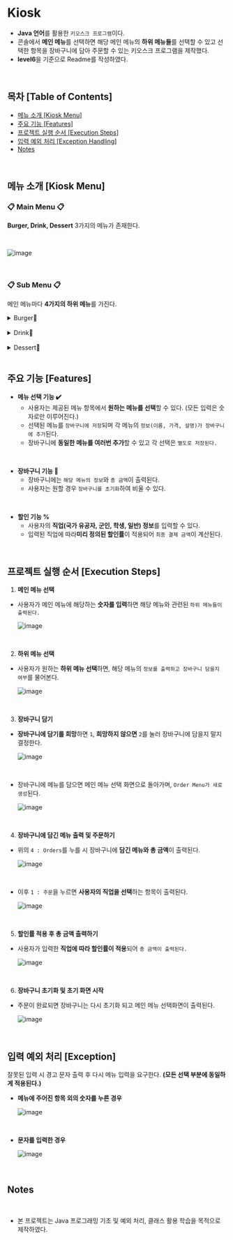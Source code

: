 # Kiosk
- **Java 언어**를 활용한 `키오스크 프로그램`이다. 
- 콘솔에서 **메인 메뉴**를 선택하면 해당 메인 메뉴의 **하위 메뉴들**를 선택할 수 있고 선택한 항목을 장바구니에 담아 주문할 수 있는 키오스크 프로그램을 제작했다. 
- **level6**을 기준으로 Readme를 작성하였다.

<br>

## 목차 [Table of Contents]

- [메뉴 소개 [Kiosk Menu]](#메뉴-소개-kiosk-menu)
- [주요 기능 [Features]](#주요-기능-features)
- [프로젝트 실행 순서 [Execution Steps]](#프로젝트-실행-순서-execution-steps)
- [입력 예외 처리 [Exception Handling]](#입력-예외-처리-exception)
- [Notes](#notes)

<br>

## 메뉴 소개 [Kiosk Menu] 

### 📋 Main Menu 📋 

**Burger, Drink, Dessert** 3가지의 메뉴가 존재한다. 

<br>

![image](https://github.com/user-attachments/assets/adeea48e-1ce4-4b90-98a7-c937d7e9b7c0)

<br>

### 📋 Sub Menu 📋

메인 메뉴마다 **4가지의 하위 메뉴**를 가진다.
<details><summary>Burger🍔
</summary>

<br>

![image](https://github.com/user-attachments/assets/a10d644d-1e3c-4e46-8d72-0191b2fc3a2a)

</details>

<br>

<details><summary>Drink🍹
</summary>

<br>

![image](https://github.com/user-attachments/assets/45363531-14ac-4f82-b069-77f0b5e4107c)

</details>

<br>

<details><summary>Dessert🧁
</summary>

<br>

![image](https://github.com/user-attachments/assets/7a352e7b-9c25-4a33-9762-59cced3322ad)

</details>

<br>

## 주요 기능 [Features]
- **메뉴 선택 기능 ✔️** <br>
  - 사용자는 제공된 메뉴 항목에서 **원하는 메뉴를 선택**할 수 있다. (모든 입력은 숫자로만 이루어진다.)
  - 선택된 메뉴를 `장바구니에 저장`되며 각 메뉴의 `정보(이름, 가격, 설명)가 장바구니에 추가`된다.
  - 장바구니에 **동일한 메뉴를 여러번 추가**할 수 있고 각 선택은 `별도로 저장된다.`
 
<br>

- **장바구니 기능 🛒** <br>
   - 장바구니에는 `해당 메뉴의 정보`와 `총 금액`이 출력된다.
   - 사용자는 원할 경우 `장바구니를 초기화`하여 비울 수 있다.
 
<br>

- **할인 기능 %** <br>
  - 사용자의 **직업(국가 유공자, 군인, 학생, 일반) 정보**를 입력할 수 있다. 
  -  입력된 직업에 따라**미리 정의된 할인률**이 적용되어 `최종 결제 금액`이 계산된다. 


<br>

## 프로젝트 실행 순서 [Execution Steps]
1. **메인 메뉴 선택** <br>

- 사용자가 메인 메뉴에 해당하는 **숫자를 입력**하면 해당 메뉴와 관련된 `하위 메뉴들이 출력된다.`
  
   ![image](https://github.com/user-attachments/assets/3fb0656f-eab5-4689-b449-80473f1d6e0a)

   <br>

2. **하위 메뉴 선택** <br>

- 사용자가 원하는 **하위 메뉴 선택**하면, 해당 메뉴의 `정보를 출력하고 장바구니 담을지 여부`를 물어본다.  

   ![image](https://github.com/user-attachments/assets/7381dafb-9c37-441a-8c82-c0b4cdda3762)


 <br>

3. **장바구니 담기** <br>

- **장바구니에 담기를 희망**하면 `1`, **희망하지 않으면** `2`를 눌러 장바구니에 담을지 말지 결정한다.
  
     ![image](https://github.com/user-attachments/assets/0211219d-13a1-479c-a496-fd2cb9d831ec)


    <br>

 - 장바구니에 메뉴를 담으면 메인 메뉴 선택 화면으로 돌아가며, `Order Menu가 새로 생성`된다.
     
      ![image](https://github.com/user-attachments/assets/cc2d2f00-1f7e-48ab-a630-8bc104b47fc6)

    

<br>

4. **장바구니에 담긴 메뉴 출력 및 주문하기** <br>

 - 위의 `4 : Orders`를 누를 시 장바구니에 **담긴 메뉴와 총 금액**이 출력된다.
     
     ![image](https://github.com/user-attachments/assets/a5f7cd34-69e6-4f45-b2f8-7b1e061bbf16)


    <br>
   
 - 이후 `1 : 주문`을 누르면 **사용자의 직업을 선택**하는 항목이 출력된다.
    
     ![image](https://github.com/user-attachments/assets/b8e15d84-d7a3-4359-bff3-ee232ea0cde4)

 <br>

 5. **할인률 적용 후 총 금액 출력하기** <br>

- 사용자가 입력한 **직업에 따라 할인률이 적용**되어 `총 금액이 출력된다.`
    
     ![image](https://github.com/user-attachments/assets/2fddf7ae-90bd-4ba5-8c94-9a784ad5d585)

<br>

6. **장바구니 초기화 및 초기 화면 시작** <br>

- 주문이 완료되면 장바구니는 다시 초기화 되고 메인 메뉴 선택화면이 출력된다.
    
     ![image](https://github.com/user-attachments/assets/eb2a5595-7a27-4336-a07f-c358ccfeea10)

 

<br>

## 입력 예외 처리 [Exception]
잘못된 입력 시 경고 문자 출력 후 다시 메뉴 입력을 요구한다. **(모든 선택 부분에 동일하게 적용된다.)**
<br>

- **메뉴에 주어진 항목 외의 숫자를 누른 경우** <br>

   ![image](https://github.com/user-attachments/assets/64d07595-6842-4ecf-abee-b5e4394e62da)


  <br>

- **문자를 입력한 경우**

   ![image](https://github.com/user-attachments/assets/9be2e669-9209-4368-8134-532f2f3b803b)


<br>

## Notes
<br>

- 본 프로젝트는 Java 프로그래밍 기초 및 예외 처리, 클래스 활용 학습을 목적으로 제작하였다. 

  


   

   

